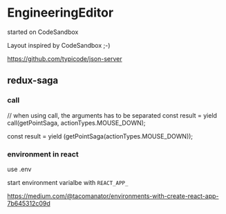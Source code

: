 # EngineeringEditor

started on CodeSandbox

Layout inspired by CodeSandbox ;-)

https://github.com/typicode/json-server

## redux-saga

### call

// when using call, the arguments has to be separated
const result = yield call(getPointSaga, actionTypes.MOUSE_DOWN);

const result = yield (getPointSaga(actionTypes.MOUSE_DOWN));

### environment in react

use .env

start environment varialbe with `REACT_APP_`

https://medium.com/@tacomanator/environments-with-create-react-app-7b645312c09d
